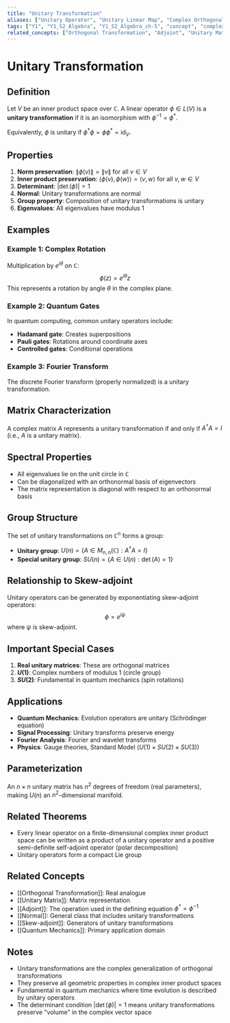 ```yaml
---
title: "Unitary Transformation"
aliases: ["Unitary Operator", "Unitary Linear Map", "Complex Orthogonal Transformation"]
tags: ["Y1", "Y1_S2_Algebra", "Y1_S2_Algebra_ch-5", "concept", "complex-inner-product", "linear-operator", "unitary", "isometry", "complex-rotation", "length-preserving", "normal", "quantum-mechanics"]
related_concepts: ["Orthogonal Transformation", "Adjoint", "Unitary Matrix", "Inner Product", "Norm", "Isometry", "Normal", "Quantum Mechanics"]
---
```


# Unitary Transformation

## Definition
Let $V$ be an inner product space over $\mathbb{C}$. A linear operator $\phi \in L(V)$ is a **unitary transformation** if it is an isomorphism with $\phi^{-1} = \phi^{*}$.

Equivalently, $\phi$ is unitary if $\phi^{*}\phi = \phi\phi^{*} = \text{id}_V$.

## Properties
1. **Norm preservation**: $\|\phi(v)\| = \|v\|$ for all $v \in V$
2. **Inner product preservation**: $\langle\phi(v), \phi(w)\rangle = \langle v, w\rangle$ for all $v, w \in V$
3. **Determinant**: $|\det(\phi)| = 1$
4. **Normal**: Unitary transformations are normal
5. **Group property**: Composition of unitary transformations is unitary
6. **Eigenvalues**: All eigenvalues have modulus 1

## Examples

### Example 1: Complex Rotation
Multiplication by $e^{i\theta}$ on $\mathbb{C}$:
$$\phi(z) = e^{i\theta}z$$
This represents a rotation by angle $\theta$ in the complex plane.

### Example 2: Quantum Gates
In quantum computing, common unitary operators include:
- **Hadamard gate**: Creates superpositions
- **Pauli gates**: Rotations around coordinate axes
- **Controlled gates**: Conditional operations

### Example 3: Fourier Transform
The discrete Fourier transform (properly normalized) is a unitary transformation.

## Matrix Characterization
A complex matrix $A$ represents a unitary transformation if and only if $A^{\dagger}A = I$ (i.e., $A$ is a unitary matrix).

## Spectral Properties
- All eigenvalues lie on the unit circle in $\mathbb{C}$
- Can be diagonalized with an orthonormal basis of eigenvectors
- The matrix representation is diagonal with respect to an orthonormal basis

## Group Structure
The set of unitary transformations on $\mathbb{C}^n$ forms a group:
- **Unitary group**: $U(n) = \{A \in M_{n,n}(\mathbb{C}) : A^{\dagger}A = I\}$
- **Special unitary group**: $SU(n) = \{A \in U(n) : \det(A) = 1\}$

## Relationship to Skew-adjoint
Unitary operators can be generated by exponentiating skew-adjoint operators:
$$\phi = e^{i\psi}$$
where $\psi$ is skew-adjoint.

## Important Special Cases
1. **Real unitary matrices**: These are orthogonal matrices
2. **$U(1)$**: Complex numbers of modulus 1 (circle group)
3. **$SU(2)$**: Fundamental in quantum mechanics (spin rotations)

## Applications
- **Quantum Mechanics**: Evolution operators are unitary (Schrödinger equation)
- **Signal Processing**: Unitary transforms preserve energy
- **Fourier Analysis**: Fourier and wavelet transforms
- **Physics**: Gauge theories, Standard Model ($U(1) \times SU(2) \times SU(3)$)

## Parameterization
An $n \times n$ unitary matrix has $n^2$ degrees of freedom (real parameters), making $U(n)$ an $n^2$-dimensional manifold.

## Related Theorems
- Every linear operator on a finite-dimensional complex inner product space can be written as a product of a unitary operator and a positive semi-definite self-adjoint operator (polar decomposition)
- Unitary operators form a compact Lie group

## Related Concepts
- [[Orthogonal Transformation]]: Real analogue
- [[Unitary Matrix]]: Matrix representation
- [[Adjoint]]: The operation used in the defining equation $\phi^{*} = \phi^{-1}$
- [[Normal]]: General class that includes unitary transformations
- [[Skew-adjoint]]: Generators of unitary transformations
- [[Quantum Mechanics]]: Primary application domain

## Notes
- Unitary transformations are the complex generalization of orthogonal transformations
- They preserve all geometric properties in complex inner product spaces
- Fundamental in quantum mechanics where time evolution is described by unitary operators
- The determinant condition $|\det(\phi)| = 1$ means unitary transformations preserve "volume" in the complex vector space